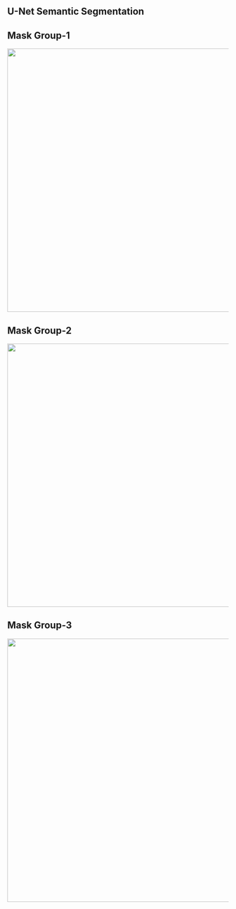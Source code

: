 ## U-Net Semantic Segmentation


## Mask Group-1
<div id="header" align="center">
  <img src="https://user-images.githubusercontent.com/71969819/195010052-52fd8f6f-f417-4a87-9f91-157cf774d4fe.png" width="600"/>
</div>



## Mask Group-2

<div id="header" align="center">
  <img src="https://user-images.githubusercontent.com/71969819/195010137-58585666-3b36-4264-92a5-5673c3d19169.png" width="600"/>
</div>



## Mask Group-3

<div id="header" align="center">
  <img src="https://user-images.githubusercontent.com/71969819/195010157-e52530ec-e796-4a27-a630-04e0abd560ab.png" width="600"/>
</div>
